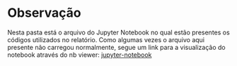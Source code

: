 # Observação

Nesta pasta está o arquivo do Jupyter Notebook no qual estão presentes os códigos utilizados no relatório.
Como algumas vezes o arquivo aqui presente não carregou normalmente, segue um link para a visualização do
notebook através do nb viewer: [jupyter-notebook](https://nbviewer.jupyter.org/github/DCA-28/DEV-PS2021-UFRJ-Analytica/blob/main/A2/Dados-Relat%C3%B3rio-Analytica.ipynb)
